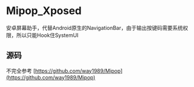# Mipop_Xposed
安卓屏幕助手，代替Android原生的NavigationBar，由于输出按键码需要系统权限，所以只能Hook住SystemUI

## 源码
不完全参考 [https://github.com/way1989/Mipop](https://github.com/way1989/Mipop)

